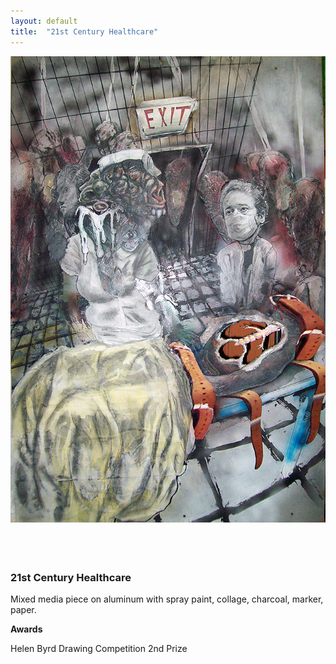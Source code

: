 ```yaml
---
layout: default
title:  "21st Century Healthcare"
---
```


<div class="right">
  <div class="row">
    <div class="col-xs-12">
    </div>
      <div class="col-xs-8" style="padding-bottom:20px">
        <img src="/images/healthcare.jpg" class="img-responsive" alt="Etching 6" style="padding-bottom: 2rem; max-width:100%">
      </div>
    </div>
  <h3 align="left">21st Century Healthcare</h3>
  <p>Mixed media piece on aluminum with spray paint, collage, charcoal, marker, paper.</p>
  <b>Awards</b>
  <p>Helen Byrd Drawing Competition 2nd Prize</p>
</div>
